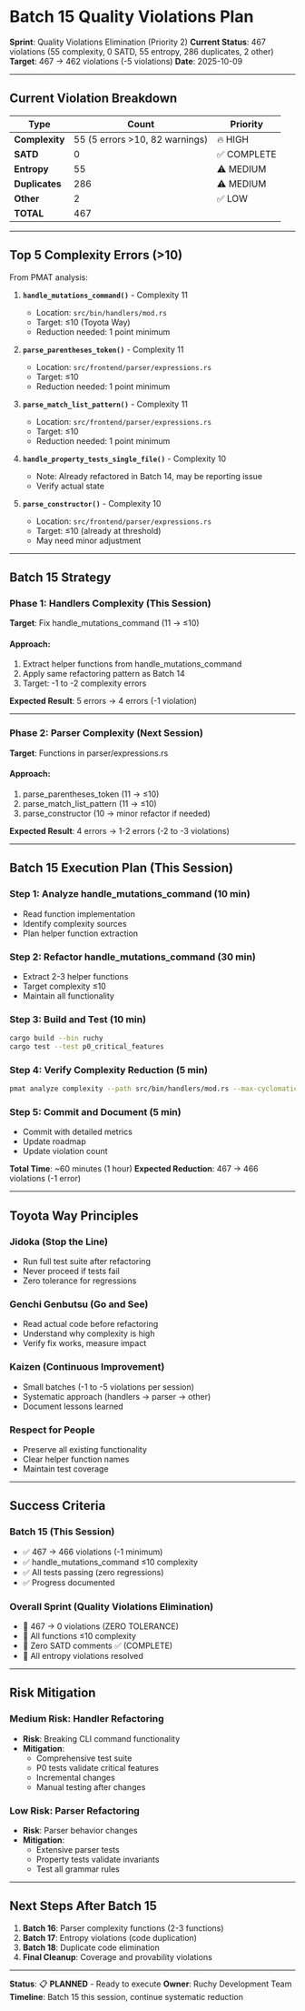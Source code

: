 # Batch 15 Quality Violations Plan

**Sprint**: Quality Violations Elimination (Priority 2)
**Current Status**: 467 violations (55 complexity, 0 SATD, 55 entropy, 286 duplicates, 2 other)
**Target**: 467 → 462 violations (-5 violations)
**Date**: 2025-10-09

---

## Current Violation Breakdown

| Type | Count | Priority |
|------|-------|----------|
| **Complexity** | 55 (5 errors >10, 82 warnings) | 🔥 HIGH |
| **SATD** | 0 | ✅ COMPLETE |
| **Entropy** | 55 | ⚠️ MEDIUM |
| **Duplicates** | 286 | ⚠️ MEDIUM |
| **Other** | 2 | ✅ LOW |
| **TOTAL** | 467 | |

---

## Top 5 Complexity Errors (>10)

From PMAT analysis:

1. **`handle_mutations_command()`** - Complexity 11
   - Location: `src/bin/handlers/mod.rs`
   - Target: ≤10 (Toyota Way)
   - Reduction needed: 1 point minimum

2. **`parse_parentheses_token()`** - Complexity 11
   - Location: `src/frontend/parser/expressions.rs`
   - Target: ≤10
   - Reduction needed: 1 point minimum

3. **`parse_match_list_pattern()`** - Complexity 11
   - Location: `src/frontend/parser/expressions.rs`
   - Target: ≤10
   - Reduction needed: 1 point minimum

4. **`handle_property_tests_single_file()`** - Complexity 10
   - Note: Already refactored in Batch 14, may be reporting issue
   - Verify actual state

5. **`parse_constructor()`** - Complexity 10
   - Location: `src/frontend/parser/expressions.rs`
   - Target: ≤10 (already at threshold)
   - May need minor adjustment

---

## Batch 15 Strategy

### Phase 1: Handlers Complexity (This Session)
**Target**: Fix handle_mutations_command (11 → ≤10)

#### Approach:
1. Extract helper functions from handle_mutations_command
2. Apply same refactoring pattern as Batch 14
3. Target: -1 to -2 complexity errors

**Expected Result**: 5 errors → 4 errors (-1 violation)

---

### Phase 2: Parser Complexity (Next Session)
**Target**: Functions in parser/expressions.rs

#### Approach:
1. parse_parentheses_token (11 → ≤10)
2. parse_match_list_pattern (11 → ≤10)
3. parse_constructor (10 → minor refactor if needed)

**Expected Result**: 4 errors → 1-2 errors (-2 to -3 violations)

---

## Batch 15 Execution Plan (This Session)

### Step 1: Analyze handle_mutations_command (10 min)
- Read function implementation
- Identify complexity sources
- Plan helper function extraction

### Step 2: Refactor handle_mutations_command (30 min)
- Extract 2-3 helper functions
- Target complexity ≤10
- Maintain all functionality

### Step 3: Build and Test (10 min)
```bash
cargo build --bin ruchy
cargo test --test p0_critical_features
```

### Step 4: Verify Complexity Reduction (5 min)
```bash
pmat analyze complexity --path src/bin/handlers/mod.rs --max-cyclomatic 10
```

### Step 5: Commit and Document (5 min)
- Commit with detailed metrics
- Update roadmap
- Update violation count

**Total Time**: ~60 minutes (1 hour)
**Expected Reduction**: 467 → 466 violations (-1 error)

---

## Toyota Way Principles

### Jidoka (Stop the Line)
- Run full test suite after refactoring
- Never proceed if tests fail
- Zero tolerance for regressions

### Genchi Genbutsu (Go and See)
- Read actual code before refactoring
- Understand why complexity is high
- Verify fix works, measure impact

### Kaizen (Continuous Improvement)
- Small batches (-1 to -5 violations per session)
- Systematic approach (handlers → parser → other)
- Document lessons learned

### Respect for People
- Preserve all existing functionality
- Clear helper function names
- Maintain test coverage

---

## Success Criteria

### Batch 15 (This Session)
- ✅ 467 → 466 violations (-1 minimum)
- ✅ handle_mutations_command ≤10 complexity
- ✅ All tests passing (zero regressions)
- ✅ Progress documented

### Overall Sprint (Quality Violations Elimination)
- 🎯 467 → 0 violations (ZERO TOLERANCE)
- 🎯 All functions ≤10 complexity
- 🎯 Zero SATD comments ✅ (COMPLETE)
- 🎯 All entropy violations resolved

---

## Risk Mitigation

### Medium Risk: Handler Refactoring
- **Risk**: Breaking CLI command functionality
- **Mitigation**:
  - Comprehensive test suite
  - P0 tests validate critical features
  - Incremental changes
  - Manual testing after changes

### Low Risk: Parser Refactoring
- **Risk**: Parser behavior changes
- **Mitigation**: 
  - Extensive parser tests
  - Property tests validate invariants
  - Test all grammar rules

---

## Next Steps After Batch 15

1. **Batch 16**: Parser complexity functions (2-3 functions)
2. **Batch 17**: Entropy violations (code duplication)
3. **Batch 18**: Duplicate code elimination
4. **Final Cleanup**: Coverage and provability violations

---

**Status**: 📋 **PLANNED** - Ready to execute
**Owner**: Ruchy Development Team
**Timeline**: Batch 15 this session, continue systematic reduction
